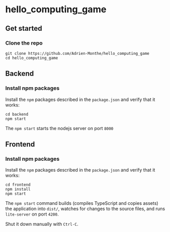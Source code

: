 # hello_computing_game


## Get started

### Clone the repo

```shell
git clone https://github.com/Adrien-Monthe/hello_computing_game
cd hello_computing_game
```

## Backend

### Install npm packages

Install the `npm` packages described in the `package.json` and verify that it works:

```shell
cd backend
npm start
```

The `npm start` starts the nodejs server on port `8000`

## Frontend

### Install npm packages

Install the `npm` packages described in the `package.json` and verify that it works:

```shell
cd frontend
npm install
npm start
```

The `npm start` command builds (compiles TypeScript and copies assets) the application into `dist/`, watches for changes to the source files, and runs `lite-server` on port `4200`.

Shut it down manually with `Ctrl-C`.



